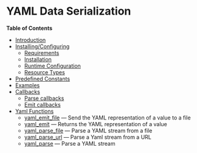 YAML Data Serialization
=======================

**Table of Contents**

-   [Introduction](/intro/yaml.html)
-   [Installing/Configuring](/yaml/setup.html)
    -   [Requirements](/yaml/setup.html#Requirements)
    -   [Installation](/yaml/setup.html#Installation)
    -   [Runtime
        Configuration](/yaml/setup.html#Runtime%20Configuration)
    -   [Resource Types](/yaml/setup.html#Resource%20Types)
-   [Predefined Constants](/yaml/constants.html)
-   [Examples](/yaml/examples.html)
-   [Callbacks](/yaml/callbacks.html)
    -   [Parse callbacks](/yaml/callbacks.html#Parse%20callbacks)
    -   [Emit callbacks](/yaml/callbacks.html#Emit%20callbacks)
-   [Yaml Functions](/ref/yaml.html)
    -   [yaml\_emit\_file](/ref/yaml.html#yaml_emit_file) — Send the
        YAML representation of a value to a file
    -   [yaml\_emit](/ref/yaml.html#yaml_emit) — Returns the YAML
        representation of a value
    -   [yaml\_parse\_file](/ref/yaml.html#yaml_parse_file) — Parse a
        YAML stream from a file
    -   [yaml\_parse\_url](/ref/yaml.html#yaml_parse_url) — Parse a Yaml
        stream from a URL
    -   [yaml\_parse](/ref/yaml.html#yaml_parse) — Parse a YAML stream
